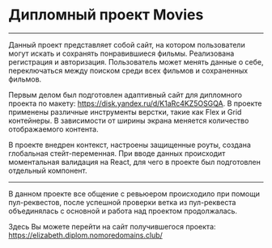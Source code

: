 # Дипломный проект Movies

***

Данный проект представляет собой сайт, на котором пользователи могут искать и сохранять понравившиеся фильмы. Реализована регистрация и авторизация. Пользователь может менять данные о себе, переключаться между поиском среди всех фильмов и сохраненных фильмов. 

Первым делом был подготовлен адаптивный сайт для дипломного проекта по макету: https://disk.yandex.ru/d/K1aRc4KZ5OSGQA. В проекте применены различные инструменты верстки, такие как Flex и Grid контейнеры. В зависимости от ширины экрана меняется количество отображаемого контента.

В проекте внедрен контекст, настроены защищенные роуты, создана глобальная стейт-переменная. При вводе данных происходит моментальная валидация на React, для чего в проекте был подготовлен отдельный компонент. 

***

В данном проекте все общение с ревьюером происходило при помощи пул-реквестов, после успешной проверки ветка из пул-реквеста объединялась с основной и работа над проектом продолжалась. 

Здесь Вы можете перейти на сайт получившегося проекта: https://elizabeth.diplom.nomoredomains.club/

